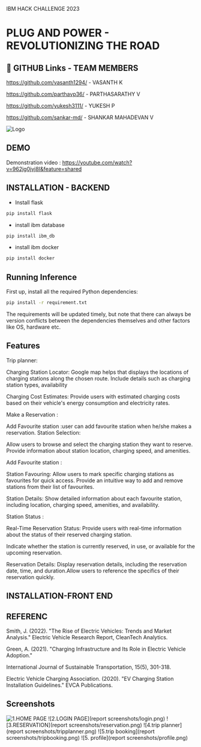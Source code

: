 IBM HACK CHALLENGE 2023

# PLUG AND POWER - REVOLUTIONIZING THE ROAD


## 🔗 GITHUB Links - TEAM MEMBERS


https://github.com/vasanth1294/ - VASANTH K

https://github.com/parthavp36/ - PARTHASARATHY V

https://github.com/yukesh3111/ - YUKESH P 

https://github.com/sankar-md/ - SHANKAR MAHADEVAN V



![Logo](https://rbj.net/files/2018/06/plug-power-logo-1.png)


## DEMO

Demonstration video :  https://youtube.com/watch?v=962jg0jvj8I&feature=shared


## INSTALLATION - BACKEND

- Install flask

```bash
pip install flask
```

- install ibm database

```bash
pip install ibm_db
```
- install ibm docker

```bash
pip install docker
```
## Running Inference

First up, install all the required Python dependencies:

```bash
pip install -r requirement.txt
```
The requirements will be updated timely, but note that there can always be version conflicts between the dependencies themselves and other factors like OS, hardware etc.



## Features

Trip planner:

Charging Station Locator: Google map helps that displays the locations of charging stations along the chosen route.
Include details such as charging station types, availability

Charging Cost Estimates:
Provide users with estimated charging costs based on their vehicle's energy consumption and electricity rates.

Make a Reservation :

Add Favourite station :user can add favourite station when he/she makes a reservation.
Station Selection:

Allow users to browse and select the charging station they want to reserve.
Provide information about station location, charging speed, and amenities.

Add Favourite station :

Station Favouring: Allow users to mark specific charging stations as favourites for quick access.
Provide an intuitive way to add and remove stations from their list of favourites.

Station Details: Show detailed information about each favourite station, including location, charging speed, amenities, and availability.

Station Status :

Real-Time Reservation Status: Provide users with real-time information about the status of their reserved charging station.

Indicate whether the station is currently reserved, in use, or available for the upcoming reservation.

Reservation Details: Display reservation details, including the reservation date, time, and duration.Allow users to reference the specifics of their reservation quickly.
## INSTALLATION-FRONT END


## REFERENC

Smith, J. (2022). "The Rise of Electric Vehicles: Trends and Market Analysis." Electric Vehicle Research Report, CleanTech Analytics.

Green, A. (2021). "Charging Infrastructure and Its Role in Electric Vehicle Adoption." 

International Journal of Sustainable Transportation, 15(5), 301-318.

Electric Vehicle Charging Association. (2020). "EV Charging Station Installation Guidelines." EVCA Publications.
## Screenshots

![1.HOME PAGE](https://raw.github.com/smartinternz02/SBSPS-Challenge-10616-1692034876/blob/main/report%20screenshots/home.png)
![2.LOGIN PAGE](report screenshots/login.png)
![3.RESERVATION](report screenshots/reservation.png)
![4.trip planner](report screenshots/tripplanner.png)
![5.trip booking](report screenshots/tripbooking.png)
![5. profile](report screenshots/profile.png)



